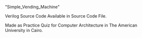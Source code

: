 "Simple_Vending_Machine" 

Verilog Source Code Available in Source Code File.

Made as Practice Quiz for Computer Architecture in The American University in Cairo.
